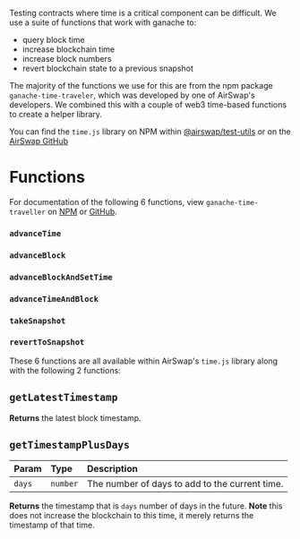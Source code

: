 Testing contracts where time is a critical component can be difficult. We use a suite of functions that work with ganache to:
- query block time
- increase blockchain time
- increase block numbers
- revert blockchain state to a previous snapshot

The majority of the functions we use for this are from the npm package `ganache-time-traveler`, which was developed by one of AirSwap's developers. We combined this with a couple of web3 time-based functions to create a helper library.

You can find the `time.js` library on NPM within [@airswap/test-utils](https://www.npmjs.com/package/@airswap/test-utils) or on the [AirSwap GitHub](https://github.com/airswap/airswap-protocols/blob/master/utils/test-utils/src/time.js)

# Functions

For documentation of the following 6 functions, view `ganache-time-traveller` on [NPM](https://www.npmjs.com/package/ganache-time-traveler) or [GitHub](https://github.com/ejwessel/GanacheTimeTraveler/).
### `advanceTime`
### `advanceBlock`
### `advanceBlockAndSetTime`
### `advanceTimeAndBlock`
### `takeSnapshot`
### `revertToSnapshot`

These 6 functions are all available within AirSwap's `time.js` library along with the following 2 functions:

## `getLatestTimestamp`

**Returns** the latest block timestamp.

## `getTimestampPlusDays`

| Param   | Type         | Description                                     |
| :------ | :----------- | :---------------------------------------------- |
| `days`  | `number`     | The number of days to add to the current time.  | 

**Returns** the timestamp that is `days` number of days in the future. **Note** this does not increase the blockchain to this time, it merely returns the timestamp of that time.

